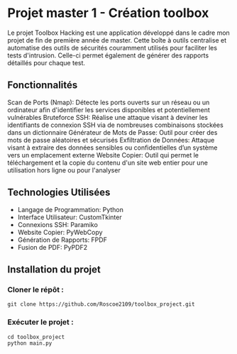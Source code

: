 # Projet master 1 - Création toolbox


Le projet Toolbox Hacking est une application développé dans le cadre mon projet de fin de première année de master. Cette boîte à outils centralise et automatise des outils de sécurités couramment utilisés pour faciliter les tests d'intrusion. Celle-ci permet également de générer des rapports détaillés pour chaque test.

## Fonctionnalités

Scan de Ports (Nmap): Détecte les ports ouverts sur un réseau ou un ordinateur afin d'identifier les services disponibles et potentiellement vulnérables
Bruteforce SSH: Réalise une attaque visant à deviner les identifiants de connexion SSH via de nombreuses combinaisons stockées dans un dictionnaire
Générateur de Mots de Passe: Outil pour créer des mots de passe aléatoires et sécurisés
Exfiltration de Données: Attaque visant à extraire des données sensibles ou confidentielles d’un système vers un emplacement externe
Website Copier: Outil qui permet le téléchargement et la copie du contenu d'un site web entier pour une utilisation hors ligne ou pour l'analyser

## Technologies Utilisées

- Langage de Programmation: Python
- Interface Utilisateur: CustomTkinter
- Connexions SSH: Paramiko
- Website Copier: PyWebCopy
- Génération de Rapports: FPDF
- Fusion de PDF: PyPDF2

## Installation du projet

### Cloner le répôt :

```
git clone https://github.com/Roscoe2109/toolbox_project.git
```

### Exécuter le projet :

```
cd toolbox_project
python main.py
```
